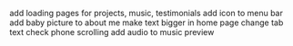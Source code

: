 add loading pages for projects, music, testimonials
add icon to menu bar
add baby picture to about me
make text bigger in home page
change tab text
check phone scrolling
add audio to music preview 